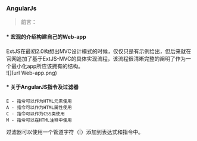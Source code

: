 ### AngularJs  
> 前言：  
#### * 宏观的介绍构建自己的Web-app  
ExtJS在最初2.0构想出MVC设计模式的时候，仅仅只是有示例给出，但后来就在官网追加了基于ExtJS-MVC的具体实现流程，该流程很清晰完整的阐明了作为一个最小化app所应该拥有的结构。  
![](url Web-app.png)
#### * 关于AngularJS指令及过滤器  
    E - 指令可以作为HTML元素使用
    A - 指令可以作为HTML属性使用
    C - 指令可以作为CSS类使用
    M - 指令可以在HTML注释中使用 
过滤器可以使用一个管道字符（|）添加到表达式和指令中。
